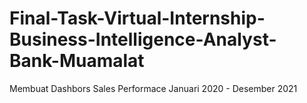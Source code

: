 # Final-Task-Virtual-Internship-Business-Intelligence-Analyst-Bank-Muamalat
Membuat Dashbors Sales Performace Januari 2020 - Desember 2021
